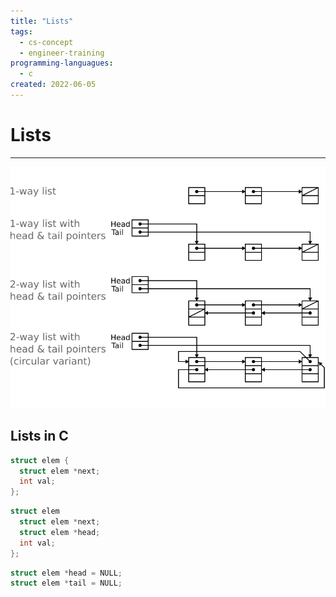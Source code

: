 ```yaml
---
title: "Lists"
tags:
  - cs-concept
  - engineer-training
programming-languagues:
  - c
created: 2022-06-05
---
```

# Lists
---
![](content/images/lists.png)

## Lists in C
```c
struct elem {
  struct elem *next;
  int val;
};
```

```c
struct elem
  struct elem *next;
  struct elem *head;
  int val;
};
```

```c
struct elem *head = NULL;
struct elem *tail = NULL;
```
